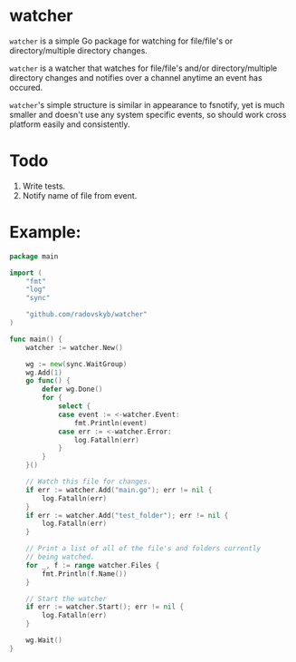 # watcher
`watcher` is a simple Go package for watching for file/file's or directory/multiple directory changes.

`watcher` is a watcher that watches for file/file's and/or directory/multiple directory changes and notifies over a channel anytime an event has occured.

`watcher`'s simple structure is similar in appearance to fsnotify, yet is much smaller and doesn't use any system specific events, so should work cross platform easily and consistently.

# Todo

1. Write tests.
2. Notify name of file from event.

# Example:

```go
package main

import (
	"fmt"
	"log"
	"sync"

	"github.com/radovskyb/watcher"
)

func main() {
	watcher := watcher.New()

	wg := new(sync.WaitGroup)
	wg.Add(1)
	go func() {
		defer wg.Done()
		for {
			select {
			case event := <-watcher.Event:
				fmt.Println(event)
			case err := <-watcher.Error:
				log.Fatalln(err)
			}
		}
	}()

	// Watch this file for changes.
	if err := watcher.Add("main.go"); err != nil {
		log.Fatalln(err)
	}
	if err := watcher.Add("test_folder"); err != nil {
		log.Fatalln(err)
	}

	// Print a list of all of the file's and folders currently
	// being watched.
	for _, f := range watcher.Files {
		fmt.Println(f.Name())
	}

	// Start the watcher
	if err := watcher.Start(); err != nil {
		log.Fatalln(err)	
	}

	wg.Wait()
}
```
